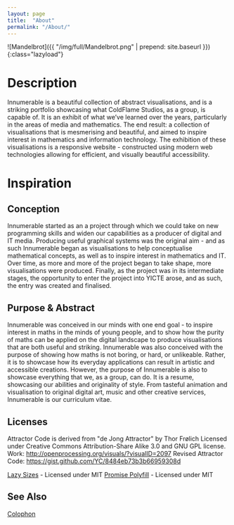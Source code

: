 ```yaml
---
layout: page
title:  "About"
permalink: "/About/"
---
```

![Mandelbrot]({{ "/img/full/Mandelbrot.png" | prepend: site.baseurl }}){:class="lazyload"}

Description
===========
Innumerable is a beautiful collection of abstract visualisations, and is a striking portfolio showcasing what ColdFlame Studios, as a group, is capable of. It is an exhibit of what we’ve learned over the years, particularly in the areas of media and mathematics. The end result: a collection of visualisations that is mesmerising and beautiful, and aimed to inspire interest in mathematics and information technology. 
The exhibition of these visualisations is a responsive website - constructed using modern web technologies allowing for efficient, and visually beautiful accessibility. 

Inspiration
===========

Conception
----------
Innumerable started as an a project through which we could take on new programming skills and widen our capabilities as a producer of digital and IT media. Producing useful graphical systems was the original aim - and as such Innumerable began as visualisations to help conceptualise mathematical concepts, as well as to inspire interest in mathematics and IT. Over time, as more and more of the project began to take shape, more visualisations were produced. Finally, as the project was in its intermediate stages, the opportunity to enter the project into YICTE arose, and as such, the entry was created and finalised. 

Purpose & Abstract
----------

Innumerable was conceived in our minds with one end goal - to inspire interest in maths in the minds of young people, and to show how the purity of maths can be applied on the digital landscape to produce visualisations that are both useful and striking. 
Innumerable was also conceived with the purpose of showing how maths is not boring, or hard, or unlikeable. Rather, it is to showcase how its everyday applications can result in artistic and accessible creations. 
However, the purpose of Innumerable is also to showcase everything that we, as a group, can do. It is a resume, showcasing our abilities and originality of style. From tasteful animation and visualisation to original digital art, music and other creative services, Innumerable is our curriculum vitae. 

Licenses
---------
Attractor Code is derived from "de Jong Attractor" by Thor Frølich 
Licensed under Creative Commons Attribution-Share Alike 3.0 and GNU GPL license. 
Work: http://openprocessing.org/visuals/?visualID=2097 
Revised Attractor Code: https://gist.github.com/YC/8484eb73b3b66959308d  

[Lazy Sizes](https://github.com/aFarkas/lazysizes) - Licensed under MIT 
[Promise Polyfill](https://github.com/taylorhakes/promise-polyfill) - Licensed under MIT  

See Also
---------
[Colophon](Colophon)